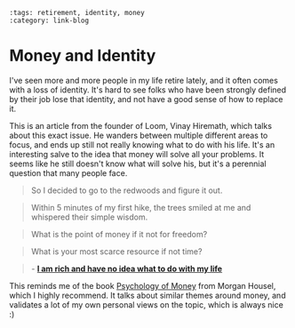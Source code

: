 ```{post} Jan 2, 2025
:tags: retirement, identity, money
:category: link-blog
```

# Money and Identity

I've seen more and more people in my life retire lately,
and it often comes with a loss of identity.
It's hard to see folks who have been strongly defined by their job lose that identity,
and not have a good sense of how to replace it.

This is an article from the founder of Loom, Vinay Hiremath,
which talks about this exact issue.
He wanders between multiple different areas to focus,
and ends up still not really knowing what to do with his life.
It's an interesting salve to the idea that money will solve all your problems.
It seems like he still doesn't know what will solve his,
but it's a perennial question that many people face.

> So I decided to go to the redwoods and figure it out.

> Within 5 minutes of my first hike, the trees smiled at me and whispered their simple wisdom.

> What is the point of money if it not for freedom?

> What is your most scarce resource if not time?

> \- **[I am rich and have no idea what to do with my life](https://vinay.sh/i-am-rich-and-have-no-idea-what-to-do-with-my-life/)**

This reminds me of the book [Psychology of Money](https://www.amazon.com/gp/product/0857199099/) from Morgan Housel,
which I highly recommend.
It talks about similar themes around money,
and validates a lot of my own personal views on the topic,
which is always nice :)
